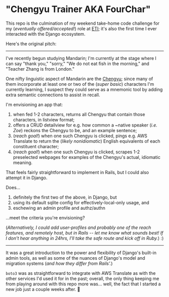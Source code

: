 # "Chengyu Trainer AKA FourChar"

This repo is the culmination of my weekend take-home code challenge for my (_eventually offered/accepted!_) role at [ETI](https://eti.umn.edu/); it's also the first time I ever interacted with the Django ecosystem.

Here's the original pitch:

---

I've recently begun studying Mandarin; I'm currently at the stage where I can say "thank you," "sorry," "We do not eat fish in the morning," and "Teacher Zhang is from London."

One nifty linguistic aspect of Mandarin are the [Chengyu](https://en.wikipedia.org/wiki/Chengyu); since many of them incorporate at least one or two of the (_super basic_) characters I'm currently learning, I suspect they could serve as a mnemonic tool by adding extra semantic connections to assist in recall.

I'm envisioning an app that:
1) when fed 1-2 characters, returns all Chengyu that contain those characters, in listview format;
2) offers a CRUD detailview for e.g. how common a ~native speaker (_i.e. Zoe_) reckons the Chengyu to be, and an example sentence;
3) (_reach goal!_) when one such Chengyu is clicked, pings e.g. AWS Translate to return the (_likely nonidiomatic_) English equivalents of each constituent character;
4) (_reach goal!_) when one such Chengyu is clicked, scrapes 1-2 preselected webpages for examples of the Chengyu's actual, idiomatic meaning.

That feels fairly straightforward to implement in Rails, but I could also attempt it in Django.

Does...

1) definitely the first two of the above, in Django, but
2) using its default sqlite config for effectively-local-only usage, and
3) eschewing an admin profile and authz/authn

...meet the criteria you're envisioning?

(_Alternatively, I could add user-profiles and probably one of the reach features, and remotely host, but in Rails -- let me know what sounds best! If I don't hear anything in 24hrs, I'll take the safe route and kick off in Ruby._) :)

---

It was a great introduction to the power and flexibility of Django's built-in admin tools, as well as some of the nuances of Django's model and migration systems (_and how they differ from Rails'._)

`boto3` was as straightforward to integrate with AWS Translate as with the other services I'd used it for in the past; overall, the only thing keeping me from playing around with this repo more was... well, the fact that I started a new job just a couple weeks after. 🙂 
